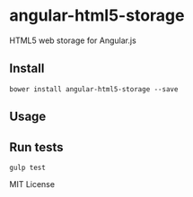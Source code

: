 # angular-html5-storage

HTML5 web storage for Angular.js

## Install

    bower install angular-html5-storage --save

## Usage


## Run tests

    gulp test




MIT License
